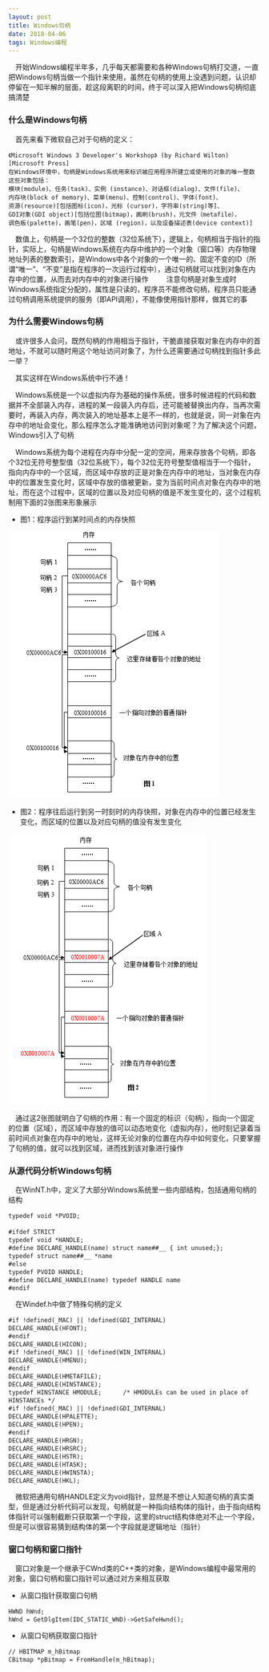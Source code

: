 ```yaml
---
layout: post
title: Windows句柄
date: 2018-04-06
tags: Windows编程
---
```


　开始Windows编程半年多，几乎每天都需要和各种Windows句柄打交道，一直把Windows句柄当做一个指针来使用，虽然在句柄的使用上没遇到问题，认识却停留在一知半解的层面，趁这段离职的时间，终于可以深入把Windows句柄彻底搞清楚

### 什么是Windows句柄

　首先来看下微软自己对于句柄的定义：

```
《Microsoft Windows 3 Developer's Workshop》 (by Richard Wilton) [Microsoft Press]
在Windows环境中，句柄是Windows系统用来标识被应用程序所建立或使用的对象的唯一整数
这些对象包括：
模块(module)、任务(task)、实例 (instance)、对话框(dialog)、文件(file)、
内存块(block of memory)、菜单(menu)、控制(control)、字体(font)、
资源(resource)[包括图标(icon)，光标 (cursor)，字符串(string)等]、
GDI对象(GDI object)[包括位图(bitmap)，画刷(brush)，元文件（metafile），
调色板(palette)，画笔(pen)，区域 (region)，以及设备描述表(device context)]
```

　数值上，句柄是一个32位的整数（32位系统下），逻辑上，句柄相当于指针的指针，实际上，句柄是Windows系统在内存中维护的一个对象（窗口等）内存物理地址列表的整数索引，是Windows中各个对象的一个唯一的、固定不变的ID（所谓“唯一”、“不变”是指在程序的一次运行过程中），通过句柄就可以找到对象在内存中的位置，从而去对内存中的对象进行操作
　
　注意句柄是对象生成时Windows系统指定分配的，属性是只读的，程序员不能修改句柄，程序员只能通过句柄调用系统提供的服务（即API调用），不能像使用指针那样，做其它的事

### 为什么需要Windows句柄

　或许很多人会问，既然句柄的作用相当于指针，干脆直接获取对象在内存中的首地址，不就可以随时用这个地址访问对象了，为什么还需要通过句柄找到指针多此一举？

　其实这样在Windows系统中行不通！

　Windows系统是一个以虚拟内存为基础的操作系统，很多时候进程的代码和数据并不全部装入内存，进程的某一段装入内存后，还可能被替换出内存，当再次需要时，再装入内存，两次装入的地址基本上是不一样的，也就是说，同一对象在内存中的地址会变化，那么程序怎么才能准确地访问到对象呢？为了解决这个问题，Windows引入了句柄

　Windows系统为每个进程在内存中分配一定的空间，用来存放各个句柄，即各个32位无符号整型值（32位系统下），每个32位无符号整型值相当于一个指针，指向内存中的一个区域，而区域中存放的正是对象在内存中的地址，当对象在内存中的位置发生变化时，区域中存放的值被更新，变为当前时间点对象在内存中的地址，而在这个过程中，区域的位置以及对应句柄的值是不发生变化的，这个过程机制用下面的2张图来形象展示

- 图1：程序运行到某时间点的内存快照

![](/images/posts/Windows/HANDLE_01.png)

- 图2：程序往后运行到另一时刻时的内存快照，对象在内存中的位置已经发生变化，而区域的位置以及对应句柄的值没有发生变化

![](/images/posts/Windows/HANDLE_02.png)

　通过这2张图就明白了句柄的作用：有一个固定的标识（句柄），指向一个固定的位置（区域），而区域中存放的值可以动态地变化（虚拟内存），他时刻记录着当前时间点对象在内存中的地址，这样无论对象的位置在内存中如何变化，只要掌握了句柄的值，就可以找到区域，进而找到该对象进行操作

### 从源代码分析Windows句柄

　在WinNT.h中，定义了大部分Windows系统里一些内部结构，包括通用句柄的结构

```
typedef void *PVOID;
 
#ifdef STRICT
typedef void *HANDLE;
#define DECLARE_HANDLE(name) struct name##__ { int unused;};
typedef struct name##__ *name
#else
typedef PVOID HANDLE;
#define DECLARE_HANDLE(name) typedef HANDLE name
#endif
```

　在Windef.h中做了特殊句柄的定义

```
#if !defined(_MAC) || !defined(GDI_INTERNAL)
DECLARE_HANDLE(HFONT);
#endif
DECLARE_HANDLE(HICON);
#if !defined(_MAC) || !defined(WIN_INTERNAL)
DECLARE_HANDLE(HMENU);
#endif
DECLARE_HANDLE(HMETAFILE);
DECLARE_HANDLE(HINSTANCE);
typedef HINSTANCE HMODULE;      /* HMODULEs can be used in place of HINSTANCEs */
#if !defined(_MAC) || !defined(GDI_INTERNAL)
DECLARE_HANDLE(HPALETTE);
DECLARE_HANDLE(HPEN);
#endif
DECLARE_HANDLE(HRGN);
DECLARE_HANDLE(HRSRC);
DECLARE_HANDLE(HSTR);
DECLARE_HANDLE(HTASK);
DECLARE_HANDLE(HWINSTA);
DECLARE_HANDLE(HKL);
```

　微软把通用句柄HANDLE定义为void指针，显然是不想让人知道句柄的真实类型，但是通过分析代码可以发现，句柄就是一种指向结构体的指针，由于指向结构体指针可以强制截断只获取第一个字段，这里的struct结构体绝对不止一个字段，但是可以很容易猜到结构体的第一个字段就是逻辑地址（指针）

### 窗口句柄和窗口指针

　窗口对象是一个继承于CWnd类的C++类的对象，是Windows编程中最常用的对象，窗口句柄和窗口指针可以通过对方来相互获取

- 从窗口指针获取窗口句柄

```
HWND hWnd;
hWnd = GetDlgItem(IDC_STATIC_WND)->GetSafeHwnd();
```

- 从窗口句柄获取窗口指针

```
// HBITMAP m_hBitmap
CBitmap *pBitmap = FromHandle(m_hBitmap);
```


